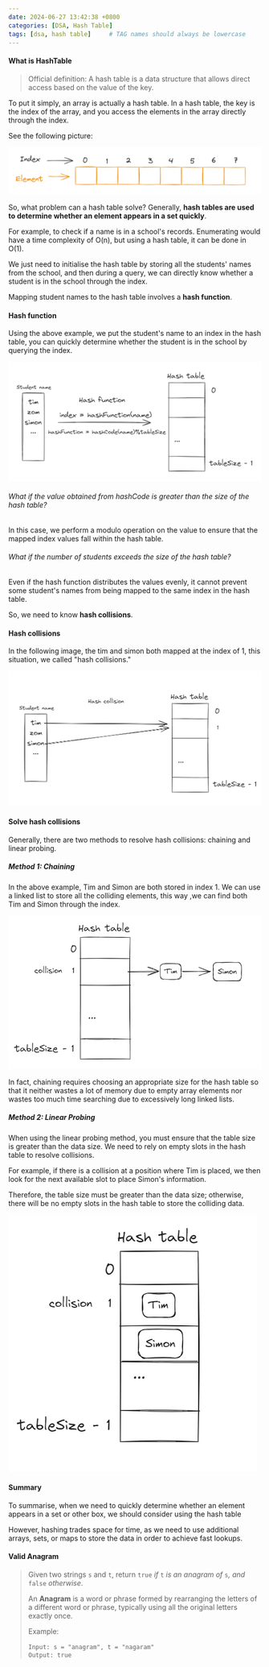 ```yaml
---
date: 2024-06-27 13:42:38 +0800
categories: [DSA, Hash Table]
tags: [dsa, hash table]     # TAG names should always be lowercase
---
```


#### What is HashTable

> Official definition: A hash table is a data structure that allows direct access based on the value of the key.

To put it simply, an array is actually a hash table. In a hash table, the key is the index of the array, and you access the elements in the array directly through the index.

See the following picture:

![062701](https://raw.githubusercontent.com/Flowers2Algernon/flowers2algernon.github.io/main/assets/images/062701.png)

So, what problem can a hash table solve? Generally, **hash tables are used to determine whether an element appears in a set quickly**.

For example, to check if a name is in a school's records. Enumerating would have a time complexity of O(n), but using a hash table, it can be done in O(1).

We just need to initialise the hash table by storing all the students' names from the school, and then during a query, we can directly know whether a student is in the school through the index.

Mapping student names to the hash table involves a **hash function**.

#### Hash function

Using the above example, we put the student's name to an index in the hash table, you can quickly determine whether the student is in the school by querying the index.

![062702](https://raw.githubusercontent.com/Flowers2Algernon/flowers2algernon.github.io/main/assets/images/062702.png)

###### What if the value obtained from hashCode is greater than the size of the hash table? 

In this case, we perform a modulo operation on the value to ensure that the mapped index values fall within the hash table. 

###### What if the number of students exceeds the size of the hash table?

Even if the hash function distributes the values evenly, it cannot prevent some student's names from being mapped to the same index in the hash table.

So, we need to know **hash collisions**.

#### Hash collisions

In the following image, the tim and simon both mapped at the index of 1, this situation, we called "hash collisions."

![062703](https://raw.githubusercontent.com/Flowers2Algernon/flowers2algernon.github.io/main/assets/images/062703.png)

#### Solve hash collisions

Generally, there are two methods to resolve hash collisions: chaining and linear probing.

##### Method 1: Chaining

In the above example, Tim and Simon are both stored in index 1. We can use a linked list to store all the colliding elements, this way ,we can find both Tim and Simon through the index.

![062704](https://raw.githubusercontent.com/Flowers2Algernon/flowers2algernon.github.io/main/assets/images/062704.png)

In fact, chaining requires choosing an appropriate size for the hash table so that it neither wastes a lot of memory due to empty array elements nor wastes too much time searching due to excessively long linked lists.

##### Method 2: Linear Probing

When using the linear probing method, you must ensure that the table size is greater than the data size. We need to rely on empty slots in the hash table to resolve collisions.

For example, if there is a collision at a position where Tim is placed, we then look for the next available slot to place Simon's information.

Therefore, the table size must be greater than the data size; otherwise, there will be no empty slots in the hash table to store the colliding data.

![062705](https://raw.githubusercontent.com/Flowers2Algernon/flowers2algernon.github.io/main/assets/images/062705.png)

#### Summary

To summarise, when we need to quickly determine whether an element appears in a set or other box, we should consider using the hash table

However, hashing trades space for time, as we need to use additional arrays, sets, or maps to store the data in order to achieve fast lookups.

#### Valid Anagram

> Given two strings `s` and `t`, return `true` *if* `t` *is an anagram of* `s`*, and* `false` *otherwise*.
>
> An **Anagram** is a word or phrase formed by rearranging the letters of a different word or phrase, typically using all the original letters exactly once.
>
> Example:
>
> ```
> Input: s = "anagram", t = "nagaram"
> Output: true
> ```
